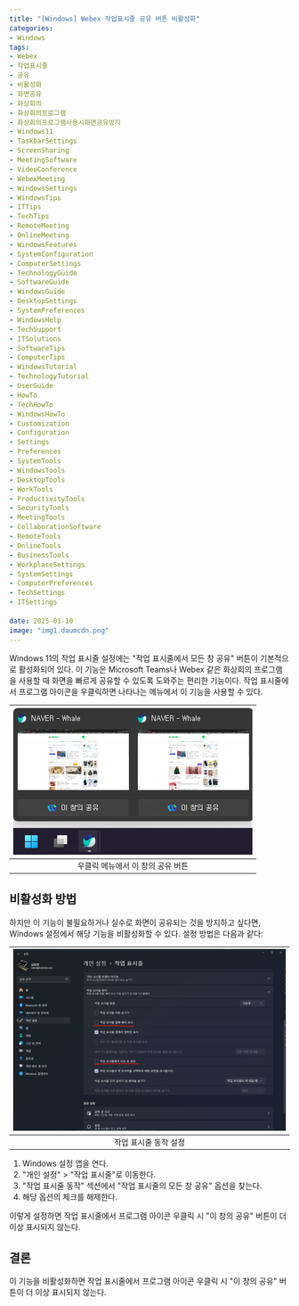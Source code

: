 ```yaml
---
title: "[Windows] Webex 작업표시줄 공유 버튼 비활성화"
categories:
- Windows
tags:
- Webex
- 작업표시줄
- 공유
- 비활성화
- 화면공유
- 화상회의
- 화상회의프로그램
- 화상회의프로그램사용시화면공유방지
- Windows11
- TaskbarSettings
- ScreenSharing
- MeetingSoftware
- VideoConference
- WebexMeeting
- WindowsSettings
- WindowsTips
- ITTips
- TechTips
- RemoteMeeting
- OnlineMeeting
- WindowsFeatures
- SystemConfiguration
- ComputerSettings
- TechnologyGuide
- SoftwareGuide
- WindowsGuide
- DesktopSettings
- SystemPreferences
- WindowsHelp
- TechSupport
- ITSolutions
- SoftwareTips
- ComputerTips
- WindowsTutorial
- TechnologyTutorial
- UserGuide
- HowTo
- TechHowTo
- WindowsHowTo
- Customization
- Configuration
- Settings
- Preferences
- SystemTools
- WindowsTools
- DesktopTools
- WorkTools
- ProductivityTools
- SecurityTools
- MeetingTools
- CollaborationSoftware
- RemoteTools
- OnlineTools
- BusinessTools
- WorkplaceSettings
- SystemSettings
- ComputerPreferences
- TechSettings
- ITSettings

date: 2025-01-10
image: "img1.daumcdn.png"
---
```


Windows 11의 작업 표시줄 설정에는 "작업 표시줄에서 모든 창 공유" 버튼이 기본적으로 활성화되어 있다. 이 기능은 Microsoft Teams나 Webex 같은 화상회의 프로그램을 사용할 때 화면을 빠르게 공유할 수 있도록 도와주는 편리한 기능이다. 작업 표시줄에서 프로그램 아이콘을 우클릭하면 나타나는 메뉴에서 이 기능을 사용할 수 있다.

|![img1.daumcdn.png](img1.daumcdn.png)|
|:---:|
|우클릭 메뉴에서 이 창의 공유 버튼|


## 비활성화 방법

하지만 이 기능이 불필요하거나 실수로 화면이 공유되는 것을 방지하고 싶다면, Windows 설정에서 해당 기능을 비활성화할 수 있다. 설정 방법은 다음과 같다:

|![Screenshot-2025-01-10-152606.png](Screenshot-2025-01-10-152606.png)|
|:---:|
|작업 표시줄 동작 설정|

1. Windows 설정 앱을 연다.
2. "개인 설정" > "작업 표시줄"로 이동한다.
3. "작업 표시줄 동작" 섹션에서 "작업 표시줄의 모든 창 공유" 옵션을 찾는다.
4. 해당 옵션의 체크를 해제한다.

이렇게 설정하면 작업 표시줄에서 프로그램 아이콘 우클릭 시 "이 창의 공유" 버튼이 더 이상 표시되지 않는다.

## 결론

이 기능을 비활성화하면 작업 표시줄에서 프로그램 아이콘 우클릭 시 "이 창의 공유" 버튼이 더 이상 표시되지 않는다.
